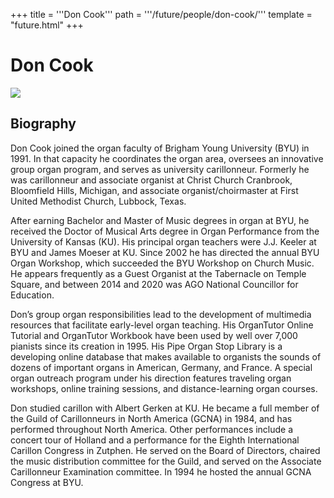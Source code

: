 +++
title = '''Don Cook'''
path = '''/future/people/don-cook/'''
template = "future.html"
+++

<h1>Don Cook</h1>

<img class="speaker-photo" src="https://custom.cvent.com/C3A4539B19F74ABCB6FCE437F6BC0A74/files/event/910aaf2914d44586a56fbd0b3b2c31c0/b64ea693fba9459799ae554a65714896.jpg">
<h2>Biography</h2>
<p>Don Cook joined the organ faculty of Brigham Young University (BYU) in 1991. In that capacity he coordinates the organ area, oversees an innovative group organ program, and serves as university carillonneur. Formerly he was carillonneur and associate organist at Christ Church Cranbrook, Bloomfield Hills, Michigan, and associate organist/choirmaster at First United Methodist Church, Lubbock, Texas.  

After earning Bachelor and Master of Music degrees in organ at BYU, he received the Doctor of Musical Arts degree in Organ Performance from the University of Kansas (KU). His principal organ teachers were J.J. Keeler at BYU and James Moeser at KU. Since 2002 he has directed the annual BYU Organ Workshop, which succeeded the BYU Workshop on Church Music. He appears frequently as a Guest Organist at the Tabernacle on Temple Square, and between 2014 and 2020 was AGO National Councillor for Education.

Don’s group organ responsibilities lead to the development of multimedia resources that facilitate early-level organ teaching. His OrganTutor Online Tutorial and OrganTutor Workbook have been used by well over 7,000 pianists since its creation in 1995. His Pipe Organ Stop Library is a developing online database that makes available to organists the sounds of dozens of important organs in American, Germany, and France. A special organ outreach program under his direction features traveling organ workshops, online training sessions, and distance-learning organ courses. 

Don studied carillon with Albert Gerken at KU. He became a full member of the Guild of Carillonneurs in North America (GCNA) in 1984, and has performed throughout North America. Other performances include a concert tour of Holland and a performance for the Eighth International Carillon Congress in Zutphen. He served on the Board of Directors, chaired the music distribution committee for the Guild, and served on the Associate Carillonneur Examination committee. In 1994 he hosted the annual GCNA Congress at BYU.</p>

